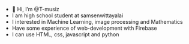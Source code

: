 - 👋 Hi, I’m @T-musiz
- I am high school student at samsenwittayalai
- I interested in Machine Learning, image processing and Mathematics
- Have some experience of web-development with Firebase
- I can use HTML, css, javascript and python

<!---
T-musiz/T-musiz is a ✨ special ✨ repository because its `README.md` (this file) appears on your GitHub profile.
You can click the Preview link to take a look at your changes.
--->
